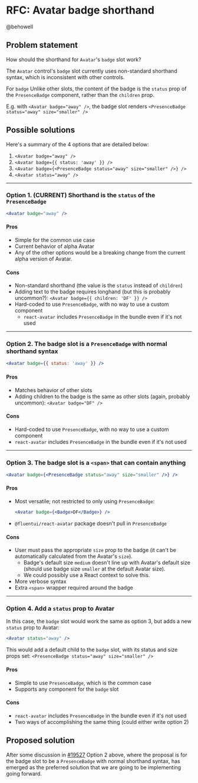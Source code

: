 # RFC: Avatar badge shorthand

@behowell

## Problem statement

How should the shorthand for `Avatar`'s `badge` slot work?

The `Avatar` control's `badge` slot currently uses non-standard shorthand syntax, which is inconsistent with other controls.

For `badge` Unlike other slots, the content of the badge is the `status` prop of the `PresenceBadge` component, rather than the `children` prop.

E.g. with `<Avatar badge="away" />`, the badge slot renders `<PresenceBadge status="away" size="smaller" />`

## Possible solutions

Here's a summary of the 4 options that are detailed below:

1. `<Avatar badge="away" />`
2. `<Avatar badge={{ status: 'away' }} />`
3. `<Avatar badge={<PresenceBadge status="away" size="smaller" />} />`
4. `<Avatar status="away" />`

---

### Option 1. (CURRENT) Shorthand is the `status` of the `PresenceBadge`

```jsx
<Avatar badge="away" />
```

#### Pros

- Simple for the common use case
- Current behavior of alpha Avatar
- Any of the other options would be a breaking change from the current alpha version of Avatar.

#### Cons

- Non-standard shorthand (the value is the `status` instead of `children`)
- Adding text to the badge requires longhand (but this is probably uncommon?):
  `<Avatar badge={{ children: 'DF' }} />`
- Hard-coded to use `PresenceBadge`, with no way to use a custom component
  - `react-avatar` includes `PresenceBadge` in the bundle even if it's not used

---

### Option 2. The badge slot is a `PresenceBadge` with normal shorthand syntax

```jsx
<Avatar badge={{ status: 'away' }} />
```

#### Pros

- Matches behavior of other slots
- Adding children to the badge is the same as other slots (again, probably uncommon):
  `<Avatar badge="DF" />`

#### Cons

- Hard-coded to use `PresenceBadge`, with no way to use a custom component
- `react-avatar` includes `PresenceBadge` in the bundle even if it's not used

---

### Option 3. The badge slot is a `<span>` that can contain anything

```jsx
<Avatar badge={<PresenceBadge status="away" size="smaller" />} />
```

#### Pros

- Most versatile; not restricted to only using `PresenceBadge`:
  ```jsx
  <Avatar badge={<Badge>DF</Badge>} />
  ```
- `@fluentui/react-avatar` package doesn't pull in `PresenceBadge`

#### Cons

- User must pass the appropriate `size` prop to the badge (it can't be automatically calculated from the Avatar's `size`).
  - Badge's default size `medium` doesn't line up with Avatar's default size (should use badge size `smaller` at the default Avatar size).
  - We could possibly use a React context to solve this.
- More verbose syntax
- Extra `<span>` wrapper required around the badge

---

### Option 4. Add a `status` prop to Avatar

In this case, the `badge` slot would work the same as option 3, but adds a new `status` prop to Avatar:

```jsx
<Avatar status="away" />
```

This would add a default child to the `badge` slot, with its status and size props set:
`<PresenceBadge status="away" size="smaller" />`

#### Pros

- Simple to use `PresenceBadge`, which is the common case
- Supports any component for the `badge` slot

#### Cons

- `react-avatar` includes `PresenceBadge` in the bundle even if it's not used
- Two ways of accomplishing the same thing (could either write option 2)

## Proposed solution

After some discussion in [#19527](https://github.com/microsoft/fluentui/pull/19527) Option 2 above, where the proposal is for the badge slot to be a `PresenceBadge` with normal shorthand syntax, has emerged as the preferred solution that we are going to be implementing going forward.

